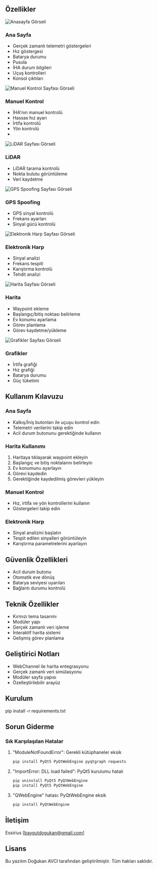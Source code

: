 
## Özellikler

![Anasayfa Görseli](images/Main1.png)

### Ana Sayfa
- Gerçek zamanlı telemetri göstergeleri
- Hız göstergesi
- Batarya durumu
- Pusula
- İHA durum bilgileri
- Uçuş kontrolleri
- Konsol çıktıları

![Manuel Kontrol Sayfası Görseli](images/Main.png)
### Manuel Kontrol
- İHA'nın manuel kontrolü
- Hassas hız ayarı
- İrtifa kontrolü
- Yön kontrolü
- 
![LiDAR Sayfası Görseli](images/LIDAR.png)
### LiDAR
- LiDAR tarama kontrolü
- Nokta bulutu görüntüleme
- Veri kaydetme

![GPS Spoofing Sayfası Görseli](images/Spoofing.png)
### GPS Spoofing
- GPS sinyal kontrolü
- Frekans ayarları
- Sinyal gücü kontrolü

![Elektronik Harp Sayfası Görseli](images/Elektronik_Harp.png)
### Elektronik Harp
- Sinyal analizi
- Frekans tespiti
- Karıştırma kontrolü
- Tehdit analizi

![Harita Sayfası Görseli](images/Harita.png)
### Harita
- Waypoint ekleme
- Başlangıç/bitiş noktası belirleme
- Ev konumu ayarlama
- Görev planlama
- Görev kaydetme/yükleme

![Grafikler Sayfası Görseli](images/Grafikler.png)
### Grafikler
- İrtifa grafiği
- Hız grafiği
- Batarya durumu
- Güç tüketimi

## Kullanım Kılavuzu

### Ana Sayfa
- Kalkış/İniş butonları ile uçuşu kontrol edin
- Telemetri verilerini takip edin
- Acil durum butonunu gerektiğinde kullanın

### Harita Kullanımı
1. Haritaya tıklayarak waypoint ekleyin
2. Başlangıç ve bitiş noktalarını belirleyin
3. Ev konumunu ayarlayın
4. Görevi kaydedin
5. Gerektiğinde kaydedilmiş görevleri yükleyin

### Manuel Kontrol
- Hız, irtifa ve yön kontrollerini kullanın
- Göstergeleri takip edin

### Elektronik Harp
- Sinyal analizini başlatın
- Tespit edilen sinyalleri görüntüleyin
- Karıştırma parametrelerini ayarlayın

## Güvenlik Özellikleri
- Acil durum butonu
- Otomatik eve dönüş
- Batarya seviyesi uyarıları
- Bağlantı durumu kontrolü

## Teknik Özellikler
- Kırmızı tema tasarımı
- Modüler yapı
- Gerçek zamanlı veri işleme
- İnteraktif harita sistemi
- Gelişmiş görev planlama

## Geliştirici Notları
- WebChannel ile harita entegrasyonu
- Gerçek zamanlı veri simülasyonu
- Modüler sayfa yapısı
- Özelleştirilebilir arayüz



## Kurulum
pip install -r requirements.txt
## Sorun Giderme

### Sık Karşılaşılan Hatalar
1. "ModuleNotFoundError": Gerekli kütüphaneler eksik
   ```bash
   pip install PyQt5 PyQtWebEngine pyqtgraph requests
   ```

2. "ImportError: DLL load failed": PyQt5 kurulumu hatalı
   ```bash
   pip uninstall PyQt5 PyQtWebEngine
   pip install PyQt5 PyQtWebEngine
   ```

3. "QWebEngine" hatası: PyQtWebEngine eksik
   ```bash
   pip install PyQtWebEngine
   ```

## İletişim
Essirius
[baygutdogukan@gmail.com]

## Lisans
Bu yazılım Doğukan AVCI tarafından geliştirilmiştir. Tüm hakları saklıdır.
